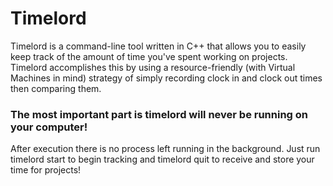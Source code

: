 # Timelord
Timelord is a command-line tool written in C++ that allows you to easily keep track of the amount of time you've spent working on projects.
Timelord accomplishes this by using a resource-friendly (with Virtual Machines in mind) strategy of simply recording clock in and clock out times then comparing them.

### The most important part is timelord will never be running on your computer! 
After execution there is no process left running in the background. Just run timelord start to begin tracking and timelord quit to receive and store your time for projects!